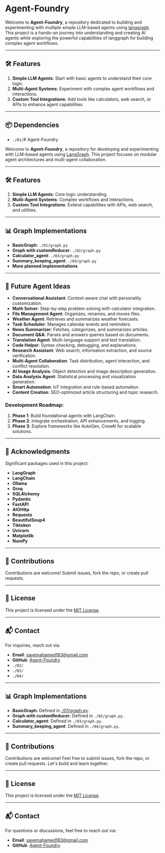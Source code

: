 # Agent-Foundry

Welcome to **Agent-Foundry**, a repository dedicated to building and experimenting with multiple simple LLM-based agents using [langgraph](https://github.com/langchain-ai/langgraph). This project is a hands-on journey into understanding and creating AI agents while exploring the powerful capabilities of langgraph for building complex agent workflows.

---

## 🛠 Features

1. **Simple LLM Agents**: Start with basic agents to understand their core logic.
2. **Multi-Agent Systems**: Experiment with complex agent workflows and interactions.
3. **Custom Tool Integrations**: Add tools like calculators, web search, or APIs to enhance agent capabilities.

---

## 📦 Dependencies

- `./01/`# Agent-Foundry

Welcome to **Agent-Foundry**, a repository for developing and experimenting with LLM-based agents using [LangGraph](https://github.com/langchain-ai/langgraph). This project focuses on modular agent architectures and multi-agent collaboration.

---

## 🛠 Features

1. **Simple LLM Agents**: Core logic understanding.
2. **Multi-Agent Systems**: Complex workflows and interactions.
3. **Custom Tool Integrations**: Extend capabilities with APIs, web search, and utilities.

---

## 📊 Graph Implementations

- **BasicGraph**: `./01/graph.py`
- **Graph with customReducer**: `./02/graph.py`
- **Calculator_agent**: `./03/graph.py`
- **Summary_keeping_agent**: `./04/graph.py`
- **More planned implementations**

---

## 🔧 Future Agent Ideas

- **Conversational Assistant**: Context-aware chat with personality customization.
- **Math Solver**: Step-by-step problem solving with calculator integration.
- **File Management Agent**: Organizes, renames, and moves files.
- **Weather Agent**: Retrieves and summarizes weather forecasts.
- **Task Scheduler**: Manages calendar events and reminders.
- **News Summarizer**: Fetches, categorizes, and summarizes articles.
- **Document Q&A**: Parses and answers queries based on documents.
- **Translation Agent**: Multi-language support and text translation.
- **Code Helper**: Syntax checking, debugging, and explanations.
- **Research Assistant**: Web search, information extraction, and source verification.
- **Multi-Agent Collaboration**: Task distribution, agent interaction, and conflict resolution.
- **AI Image Analysis**: Object detection and image description generation.
- **Data Analysis Agent**: Statistical processing and visualization generation.
- **Smart Automation**: IoT integration and rule-based automation.
- **Content Creation**: SEO-optimized article structuring and topic research.

### Development Roadmap:
1. **Phase 1**: Build foundational agents with LangChain.
2. **Phase 2**: Integrate orchestration, API enhancements, and logging.
3. **Phase 3**: Explore frameworks like AutoGen, CrewAI for scalable solutions.

---

## 🔬 Acknowledgments

Significant packages used in this project:
- **LangGraph**
- **LangChain**
- **Ollama**
- **Groq**
- **SQLAlchemy**
- **Pydantic**
- **FastAPI**
- **AIOHttp**
- **Requests**
- **BeautifulSoup4**
- **Tiktoken**
- **Uvicorn**
- **Matplotlib**
- **NumPy**

---

## 🤝 Contributions

Contributions are welcome! Submit issues, fork the repo, or create pull requests.

---

## 📜 License

This project is licensed under the [MIT License](LICENSE).

---

## 📬 Contact

For inquiries, reach out via:
- **Email**: [sayemahamed183@gmail.com](mailto:sayemahamed183@gmail.com)
- **GitHub**: [Agent-Foundry](https://github.com/Sayemahamed/Agent-Foundry)
- `./02/`
- `./03/`
- `./04/`

---

## 📊 Graph Implementations

- **BasicGraph**: Defined in [./01/graph.py](cci:7://file:///c:/Users/sayem/source/AI/Agent-Foundry/01/graph.py:0:0-0:0).
- **Graph with customReducer**: Defined in `./02/graph.py`.
- **Calculator_agent**: Defined in `./03/graph.py`.
- **Summary_keeping_agent**: Defined in `./04/graph.py`.

---

## 🤝 Contributions

Contributions are welcome! Feel free to submit issues, fork the repo, or create pull requests. Let's build and learn together.

---

## 📜 License

This project is licensed under the [MIT License](LICENSE).

---

## 📬 Contact

For questions or discussions, feel free to reach out via:  
- **Email**: [sayemahamed183@gmail.com](mailto:sayemahamed183@gmail.com)  
- **GitHub**: [Agent-Foundry](https://github.com/Sayemahamed/Agent-Foundry)

